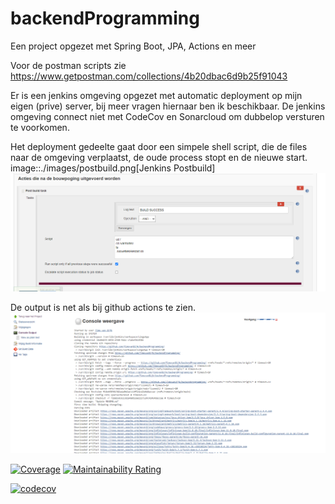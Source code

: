 # backendProgramming
Een project opgezet met Spring Boot, JPA, Actions en meer

Voor de postman scripts zie
https://www.getpostman.com/collections/4b20dbac6d9b25f91043

Er is een jenkins omgeving opgezet met automatic deployment op mijn eigen (prive) server, bij meer vragen hiernaar ben ik beschikbaar.
De jenkins omgeving connect niet met CodeCov en Sonarcloud om dubbelop versturen te voorkomen.

Het deployment gedeelte gaat door een simpele shell script, die de files naar de omgeving verplaatst, de oude process stopt en de nieuwe start.
image::./images/postbuild.png[Jenkins Postbuild]
![Jenkins Postbuild](https://github.com/TimovanDijk/backendProgramming/blob/main/images/afterbuild.png?raw=true)

De output is net als bij github actions te zien.
![Jenkins Log](https://github.com/TimovanDijk/backendProgramming/blob/main/images/log.png?raw=true)

[![Coverage](https://sonarcloud.io/api/project_badges/measure?project=TimovanDijk_backendProgramming&metric=coverage)](https://sonarcloud.io/dashboard?id=TimovanDijk_backendProgramming)
[![Maintainability Rating](https://sonarcloud.io/api/project_badges/measure?project=TimovanDijk_backendProgramming&metric=sqale_rating)](https://sonarcloud.io/dashboard?id=TimovanDijk_backendProgramming)

[![codecov](https://codecov.io/gh/TimovanDijk/backendProgramming/branch/main/graph/badge.svg?token=NZ29X69VEP)](https://codecov.io/gh/TimovanDijk/backendProgramming)
